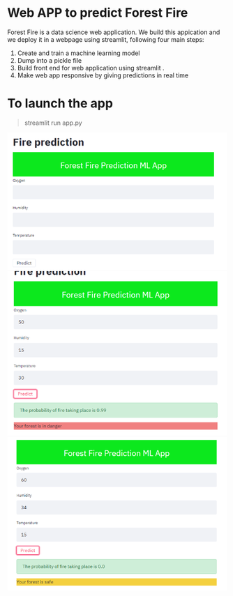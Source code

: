 # Web APP to predict Forest Fire  
Forest Fire is a data science web application. We build this appication and we deploy it in a webpage using streamlit, following four main steps: <br/>

1. Create and train a machine learning model
2. Dump into a pickle file
3. Build front end for web application using streamlit .
4. Make web app responsive by giving predictions in real time

# To launch the app
>  streamlit run app.py

![image info](1.PNG)
![image info](2.PNG)
![image info](3.PNG)
